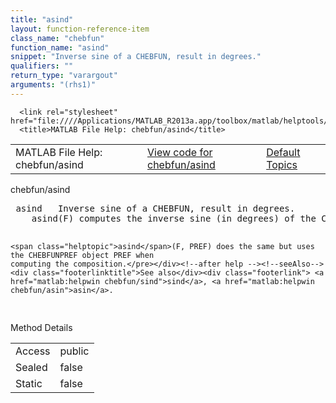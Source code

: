 ```yaml
---
title: "asind"
layout: function-reference-item
class_name: "chebfun"
function_name: "asind"
snippet: "Inverse sine of a CHEBFUN, result in degrees."
qualifiers: ""
return_type: "varargout"
arguments: "(rhs1)"
---
```


<html>
   <head>
      <meta http-equiv="Content-Type" content="text/html; charset=utf-8">
   
      <link rel="stylesheet" href="file:////Applications/MATLAB_R2013a.app/toolbox/matlab/helptools/private/helpwin.css">
      <title>MATLAB File Help: chebfun/asind</title>
   </head>
   <body>
      <!--Single-page help-->
      <table border="0" cellspacing="0" width="100%">
         <tr class="subheader">
            <td class="headertitle">MATLAB File Help: chebfun/asind</td>
            <td class="subheader-left"><a href="matlab:edit chebfun/asind">View code for chebfun/asind</a></td>
            <td class="subheader-right"><a href="matlab:helpwin">Default Topics</a></td>
         </tr>
      </table>
      <div class="title">chebfun/asind</div>
      <div class="helptext"><pre><!--helptext --> <span class="helptopic">asind</span>   Inverse sine of a CHEBFUN, result in degrees.
    <span class="helptopic">asind</span>(F) computes the inverse sine (in degrees) of the CHEBFUN F.
 
    <span class="helptopic">asind</span>(F, PREF) does the same but uses the CHEBFUNPREF object PREF when
    computing the composition.</pre></div><!--after help --><!--seeAlso--><div class="footerlinktitle">See also</div><div class="footerlink"> <a href="matlab:helpwin chebfun/sind">sind</a>, <a href="matlab:helpwin chebfun/asin">asin</a>.
</div>
      <!--Method-->
      <div class="sectiontitle">Method Details</div>
      <table class="class-details">
         <tr>
            <td class="class-detail-label">Access</td>
            <td>public</td>
         </tr>
         <tr>
            <td class="class-detail-label">Sealed</td>
            <td>false</td>
         </tr>
         <tr>
            <td class="class-detail-label">Static</td>
            <td>false</td>
         </tr>
      </table>
   </body>
</html>
